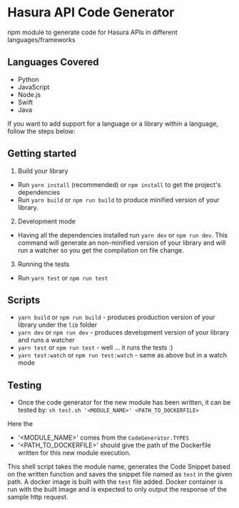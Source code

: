 # Hasura API Code Generator

npm module to generate code for Hasura APIs in different languages/frameworks

## Languages Covered

* Python
* JavaScript
* Node.js
* Swift
* Java

If you want to add support for a language or a library within a language, follow the steps below:

## Getting started

1. Build your library
  * Run `yarn install` (recommended) or `npm install` to get the project's dependencies
  * Run `yarn build` or `npm run build` to produce minified version of your library.
2. Development mode
  * Having all the dependencies installed run `yarn dev` or `npm run dev`. This command will generate an non-minified version of your library and will run a watcher so you get the compilation on file change.
3. Running the tests
  * Run `yarn test` or `npm run test`

## Scripts

* `yarn build` or `npm run build` - produces production version of your library under the `lib` folder
* `yarn dev` or `npm run dev` - produces development version of your library and runs a watcher
* `yarn test` or `npm run test` - well ... it runs the tests :)
* `yarn test:watch` or `npm run test:watch` - same as above but in a watch mode

## Testing

* Once the code generator for the new module has been written, it can be tested by:
`sh test.sh '<MODULE_NAME>' <PATH_TO_DOCKERFILE>`

Here the 
- '<MODULE_NAME>' comes from the `CodeGenerator.TYPES`
- '<PATH_TO_DOCKERFILE>' should give the path of the Dockerfile written for this new module execution.

This shell script takes the module name, generates the Code Snippet based on the written function and saves the snippet file named as `test` in the given path. A docker image is built with the `test` file added. Docker container is run with the built image and is expected to only output the response of the sample http request.



